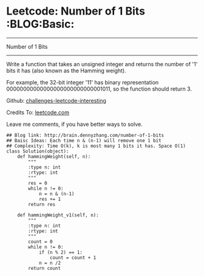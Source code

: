# Leetcode: Number of 1 Bits     :BLOG:Basic:


---

Number of 1 Bits  

---

Write a function that takes an unsigned integer and returns the number of '1' bits it has (also known as the Hamming weight).  

For example, the 32-bit integer '11' has binary representation 00000000000000000000000000001011, so the function should return 3.  

Github: [challenges-leetcode-interesting](https://github.com/DennyZhang/challenges-leetcode-interesting/tree/master/number-of-1-bits)  

Credits To: [leetcode.com](https://leetcode.com/problems/number-of-1-bits/description/)  

Leave me comments, if you have better ways to solve.  

    ## Blog link: http://brain.dennyzhang.com/number-of-1-bits
    ## Baisc Ideas: Each time n & (n-1) will remove one 1 bit
    ## Complexity: Time O(k), k is most many 1 bits it has. Space O(1)
    class Solution(object):
        def hammingWeight(self, n):
            """
            :type n: int
            :rtype: int
            """
            res = 0
            while n != 0:
                n = n & (n-1)
                res += 1
            return res
    
        def hammingWeight_v1(self, n):
            """
            :type n: int
            :rtype: int
            """
            count = 0
            while n != 0:
                if (n % 2) == 1:
                    count = count + 1
                n = n /2
            return count